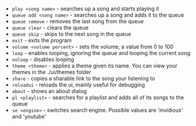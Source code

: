 - ``play <song name>`` - searches up a song and starts playing it
- ``queue add <song name>`` - searches up a song and adds it to the queue
- ``queue remove`` - removes the last song from the queue
- ``queue clear`` - clears the queue
- ``queue skip`` - skips to the next song in the queue
- ``exit`` - exits the program
- ``volume <volume percent>`` - sets the volume, a value from 0 to 100
- ``loop`` - enables looping, ignoring the queue and looping the current song
- ``noloop`` - disables looping
- ``theme <theme>`` - applies a theme given its name. You can view your themes in the ./ui/themes folder
- ``share`` - copies a sharable link to the song your listening to
- ``reloadui`` - reloads the ui, mainly useful for debugging
- ``about`` - shows an about dialog
- ``pl <playlist>`` - searches for a playlist and adds all of its songs to the queue
- ``se <engine>`` - switches search engine. Possible values are 'invidious' and 'youtube'